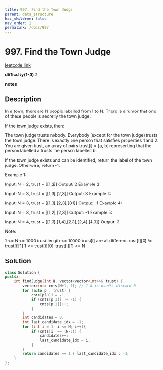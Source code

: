 ```yaml
---
title: 997. Find the Town Judge
parent: data_structure
has_children: false
nav_order: 2
permalink: /docs/997
---
```

# 997. Find the Town Judge
[leetcode link](https://leetcode.com/problems/find-the-town-judge/)

**difficulty(1-5)** 
2

**notes**   


## Description
In a town, there are N people labelled from 1 to N.  There is a rumor that one of these people is secretly the town judge.

If the town judge exists, then:

The town judge trusts nobody.
Everybody (except for the town judge) trusts the town judge.
There is exactly one person that satisfies properties 1 and 2.
You are given trust, an array of pairs trust[i] = [a, b] representing that the person labelled a trusts the person labelled b.

If the town judge exists and can be identified, return the label of the town judge.  Otherwise, return -1.

 

Example 1:

Input: N = 2, trust = [[1,2]]
Output: 2
Example 2:

Input: N = 3, trust = [[1,3],[2,3]]
Output: 3
Example 3:

Input: N = 3, trust = [[1,3],[2,3],[3,1]]
Output: -1
Example 4:

Input: N = 3, trust = [[1,2],[2,3]]
Output: -1
Example 5:

Input: N = 4, trust = [[1,3],[1,4],[2,3],[2,4],[4,3]]
Output: 3
 

Note:

1 <= N <= 1000
trust.length <= 10000
trust[i] are all different
trust[i][0] != trust[i][1]
1 <= trust[i][0], trust[i][1] <= N

## Solution
```c++
class Solution {
public:
    int findJudge(int N, vector<vector<int>>& trust) {
        vector<int> cnts(N+1, 0); // 1-N is used!! discard 0
        for (auto p : trust) {
            cnts[p[0]] = -1;
            if (cnts[p[1]] != -1) {
                cnts[p[1]]++;
            }
        }
        int candidates = 0;
        int last_candidate_idx = -1;
        for (int i = 1; i <= N; i++){
            if (cnts[i] == (N-1)) {
                candidates++;
                last_candidate_idx = i;
            }
        }
        return candidates == 1 ? last_candidate_idx : -1;        
    }
};

```


<!-- 
Default label
{: .label }

Blue label
{: .label .label-blue }

Stable
{: .label .label-green }

New release
{: .label .label-purple }

Coming soon
{: .label .label-yellow }

Deprecated
{: .label .label-red } -->
